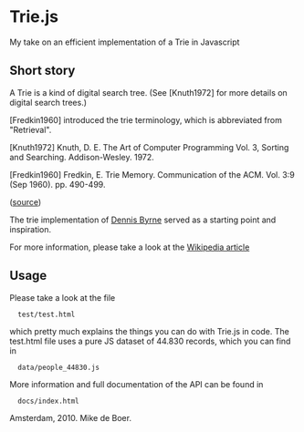 Trie.js
=======

My take on an efficient implementation of a Trie in Javascript

Short story
-----------

A Trie is a kind of digital search tree. (See [Knuth1972] for more details on digital search trees.)

[Fredkin1960] introduced the trie terminology, which is abbreviated from "Retrieval".

[Knuth1972] Knuth, D. E. The Art of Computer Programming Vol. 3, Sorting and Searching. Addison-Wesley. 1972.

[Fredkin1960] Fredkin, E. Trie Memory. Communication of the ACM. Vol. 3:9 (Sep 1960). pp. 490-499. 

([source][1])

The trie implementation of [Dennis Byrne][2] served as a starting point and inspiration.

For more information, please take a look at the [Wikipedia article][3]

Usage
-----

Please take a look at the file

      test/test.html

which pretty much explains the things you can do with Trie.js in code.
The test.html file uses a pure JS dataset of 44.830 records, which you can find in

      data/people_44830.js

More information and full documentation of the API can be found in

      docs/index.html




Amsterdam, 2010. Mike de Boer.

[1]: http://linux.thai.net/~thep/datrie/datrie.html
[2]: http://notdennisbyrne.blogspot.com/2008/12/javascript-trie-implementation.html
[3]: http://en.wikipedia.org/wiki/Trie